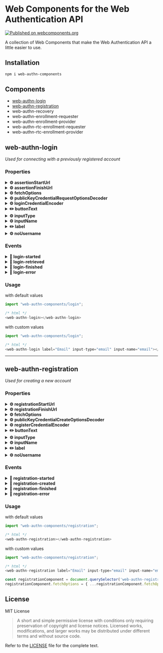 # Web Components for the Web Authentication API

[![Published on webcomponents.org](https://img.shields.io/badge/webcomponents.org-published-blue.svg?style=flat-square)](https://www.webcomponents.org/element/TechWebAuthn/web-authn-components)

A collection of Web Components that make the Web Authentication API a little easier to use.

## Installation

```bash
npm i web-authn-components
```

## Components

- [web-authn-login](#web-authn-login)
- [web-authn-registration](#web-authn-registration)
- web-authn-recovery
- web-authn-enrollment-requester
- web-authn-enrollment-provider
- web-authn-rtc-enrollment-requester
- web-authn-rtc-enrollment-provider

## **web-authn-login**

_Used for connecting with a previously registered account_

### **Properties**

<details>
<summary><b>⚙️ assertionStartUrl</b></summary>

_Endpoint for retrieving details and challenge from the server_

- type: `String`
- default: `/api/assertion/start`
</details>

<details>
<summary><b>⚙️ assertionFinishUrl</b></summary>

_Endpoint for completing the assertion process and sending the challenge result to the server_

- type: `String`
- default: `/api/assertion/finish`
</details>

<details>
<summary><b>⚙️ fetchOptions</b></summary>

_Fetch options used for all request within this component_

- type: `Object`
- default:

```json
{
  "method": "POST",
  "credentials": "include",
  "headers": {
    "Content-Type": "application/json"
  }
}
```

</details>

<details>
<summary><b>⚙️ publicKeyCredentialRequestOptionsDecoder</b></summary>

_PublicKeyCredentialRequestOptions decoding function (i.e. Base64URLString to ArrayBuffer)_

- type: `Function`
- default: `decodePublicKeyCredentialRequestOptions` from `utils/parse`
</details>

<details>
<summary><b>⚙️ loginCredentialEncoder</b></summary>

_Credential encoding function (i.e. ArrayBuffer to Base64URLString)_

- type: `Function`
- default: `encodeLoginCredential` from `utils/parse`
</details>

<details>
<summary><b>✏️ buttonText</b></summary>

_The text displayed on the login button_

- type: `String`
- default: `Login`
- reflected attribute: `button-text`
</details>

<details>
<summary><b>⚙️ inputType</b></summary>

_The type of input to use for the username_

- type: `String`
- default: `text` (any valid HTML input type)
- reflected attribute: `input-type`
</details>

<details>
<summary><b>⚙️ inputName</b></summary>

_The name of the input to use for the username_

- type: `String`
- default: `username`
- reflected attribute: `input-name`
</details>

<details>
<summary><b>✏️ label</b></summary>

_Username label content_

- type: `String`
- default: `Username`
- reflected attribute: `label`
</details>

<details>
<summary><b>⚙️ noUsername</b></summary>

_Should login be done without a username_

- type: `Boolean`
- default: `false`
- reflected attribute: `no-username`
</details>

### **Events**

<details>
<summary><b>🔼 login-started</b></summary>

_Emitted when the login process starts (i.e. on form submit)_

- type: `CustomEvent`
- detail: `null`
</details>

<details>
<summary><b>🔼 login-retrieved</b></summary>

_Emitted when retrieving the local credentials using `navigator.credentials.get()`_

- type: `CustomEvent`
- detail: `null`
</details>

<details>
<summary><b>🔼 login-finished</b></summary>

_Emitted when the login process is completed succesfully_

- type: `CustomEvent`
- detail: `{...}` (content returned by the `assertionFinishUrl` endpoint)
</details>

<details>
<summary><b>🔼 login-error</b></summary>

_Emitted when the login process is interrupted by an error_

- type: `CustomEvent`
- detail: `{ message: String }`
</details>

### **Usage**

with default values

```js
import "web-authn-components/login";

/* html */
<web-authn-login></web-authn-login>
```

<!--
```
<custom-element-demo>
  <template>
    <script src="./src/web-authn-login.js"></script>
    <web-authn-login></web-authn-login>
  </template>
</custom-element-demo>
```
-->

with custom values

```js
import "web-authn-components/login";

/* html */
<web-authn-login label="Email" input-type="email" input-name="email"></web-authn-login>
```

-----------------------------

## **web-authn-registration**

_Used for creating a new account_

### **Properties**

<details>
<summary><b>⚙️ registrationStartUrl</b></summary>

_Endpoint for retrieving initial details and challenge from the server_

- type: `String`
- default: `/api/registration/start`
</details>

<details>
<summary><b>⚙️ registrationFinishUrl</b></summary>

_Endpoint for completing the registration process_

- type: `String`
- default: `/api/registration/finish`
</details>

<details>
<summary><b>⚙️ fetchOptions</b></summary>

_Fetch options used for all request within this component_

- type: `Object`
- default:

```json
{
  "method": "POST",
  "credentials": "include",
  "headers": {
    "Content-Type": "application/json"
  }
}
```

</details>

<details>
<summary><b>⚙️ publicKeyCredentialCreateOptionsDecoder</b></summary>

_PublicKeyCredentialCreateOptions decoding function (i.e. Base64URLString to ArrayBuffer)_

- type: `Function`
- default: `decodePublicKeyCredentialCreateOptions` from `utils/parse`
</details>

<details>
<summary><b>⚙️ registerCredentialEncoder</b></summary>

_Credential encoding function (i.e. ArrayBuffer to Base64URLString)_

- type: `Function`
- default: `encodeRegisterCredential` from `utils/parse`
</details>

<details>
<summary><b>✏️ buttonText</b></summary>

_The text displayed on the login button_

- type: `String`
- default: `Login`
- reflected attribute: `button-text`
</details>

<details>
<summary><b>⚙️ inputType</b></summary>

_The type of input to use for the username_

- type: `String`
- default: `text` (any valid HTML input type)
- reflected attribute: `input-type`
</details>

<details>
<summary><b>⚙️ inputName</b></summary>

_The name of the input to use for the username_

- type: `String`
- default: `username`
- reflected attribute: `input-name`
</details>

<details>
<summary><b>✏️ label</b></summary>

_Username label content_

- type: `String`
- default: `Username`
- reflected attribute: `label`
</details>

<details>
<summary><b>⚙️ noUsername</b></summary>

_Should login be done without a username_

- type: `Boolean`
- default: `false`
- reflected attribute: `no-username`
</details>

### **Events**

<details>
<summary><b>🔼 registration-started</b></summary>

_Emitted when the registration process starts (i.e. on form submit)_

- type: `CustomEvent`
- detail: `null`
</details>

<details>
<summary><b>🔼 registration-created</b></summary>

_Emitted after creating the local credentials using `navigator.credentials.create()`_

- type: `CustomEvent`
- detail: `null`
</details>

<details>
<summary><b>🔼 registration-finished</b></summary>

_Emitted when the registration process is completed succesfully_

- type: `CustomEvent`
- detail: `{...}` (content returned by the `registrationFinishUrl` endpoint)
</details>

<details>
<summary><b>🔼 registration-error</b></summary>

_Emitted when the registration process is interrupted by an error_

- type: `CustomEvent`
- detail: `{ message: String }`
</details>

### **Usage**

with default values

```js
import "web-authn-components/registration";

/* html */
<web-authn-registration></web-authn-registration>
```

<!--
```
<custom-element-demo>
  <template>
    <script src="./src/web-authn-registration.js"></script>
    <web-authn-registration></web-authn-registration>
  </template>
</custom-element-demo>
```
-->

with custom values

```js
import "web-authn-components/registration";

/* html */
<web-authn-registration label="Email" input-type="email" input-name="email"></web-authn-registration>

const registrationComponent = document.querySelector('web-authn-registration');
registrationComponent.fetchOptions = { ...registrationComponent.fetchOptions, cache: 'no-cache' };
```

## License

MIT License

> A short and simple permissive license with conditions only requiring preservation of copyright and license notices. Licensed works, modifications, and larger works may be distributed under different terms and without source code.

Refer to the [LICENSE](LICENSE) file for the complete text.
